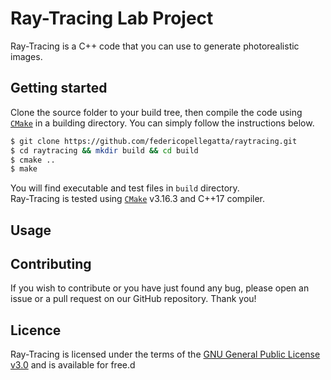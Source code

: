 # Ray-Tracing Lab Project
Ray-Tracing is a C++ code that you can use to generate photorealistic images.

## Getting started
Clone the source folder to your build tree, then compile the code using [`CMake`](https://cmake.org/) in a building directory. You can simply follow the instructions below.
``` sh
$ git clone https://github.com/federicopellegatta/raytracing.git
$ cd raytracing && mkdir build && cd build
$ cmake ..
$ make
```
You will find executable and test files in `build` directory.  
Ray-Tracing is tested using [`CMake`](https://cmake.org/) v3.16.3 and C++17 compiler. 

## Usage

## Contributing
If you wish to contribute or you have just found any bug, please open an issue or a pull request on our GitHub repository. Thank you!

## Licence
Ray-Tracing is licensed under the terms of the [GNU General Public License v3.0](https://www.gnu.org/licenses/gpl-3.0.html) and is available for free.d  